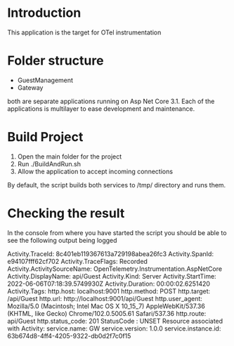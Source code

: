 # Introduction 
This application is the target for OTel instrumentation

# Folder structure

- GuestManagement
- Gateway

both are separate applications running on Asp Net Core 3.1. Each of the applications is multilayer to ease development and maintenance. 

# Build Project
1.	Open the main folder for the project
2.	Run ./BuildAndRun.sh
3.	Allow the application to accept incoming connections

By default, the script builds both services to /tmp/<service name> directory and runs them. 

# Checking the result
  
  In the console from where you have started the script you should be able to see the following output being logged
  
Activity.TraceId:          8c401eb119367613a729198abea26fc3
Activity.SpanId:           e94107fff62cf702
Activity.TraceFlags:           Recorded
Activity.ActivitySourceName: OpenTelemetry.Instrumentation.AspNetCore
Activity.DisplayName: api/Guest
Activity.Kind:        Server
Activity.StartTime:   2022-06-06T07:18:39.5749930Z
Activity.Duration:    00:00:02.6251420
Activity.Tags:
    http.host: localhost:9001
    http.method: POST
    http.target: /api/Guest
    http.url: http://localhost:9001/api/Guest
    http.user_agent: Mozilla/5.0 (Macintosh; Intel Mac OS X 10_15_7) AppleWebKit/537.36 (KHTML, like Gecko) Chrome/102.0.5005.61 Safari/537.36
    http.route: api/Guest
    http.status_code: 201
    StatusCode : UNSET
Resource associated with Activity:
    service.name: GW
    service.version: 1.0.0
    service.instance.id: 63b674d8-4ff4-4205-9322-db0d2f7c0f15
